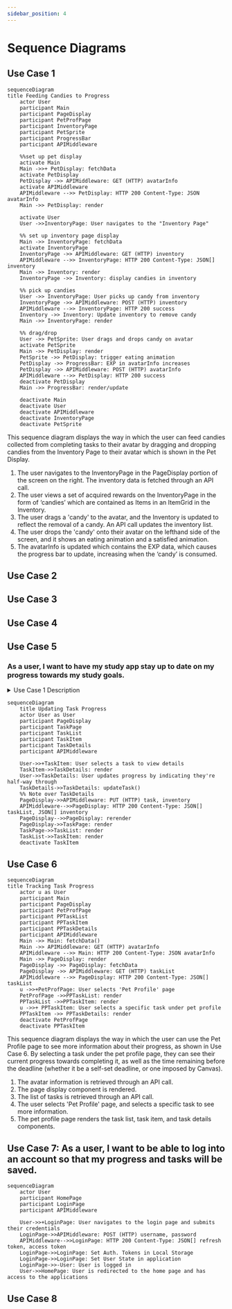 ```yaml
---
sidebar_position: 4
---
```


# Sequence Diagrams

## Use Case 1
```mermaid
sequenceDiagram
title Feeding Candies to Progress
    actor User
    participant Main
    participant PageDisplay
    participant PetProfPage
    participant InventoryPage
    participant PetSprite
    participant ProgressBar
    participant APIMiddleware

    %%set up pet display 
    activate Main
    Main ->>+ PetDisplay: fetchData
    activate PetDisplay
    PetDisplay ->> APIMiddleware: GET (HTTP) avatarInfo
    activate APIMiddleware
    APIMiddleware -->> PetDisplay: HTTP 200 Content-Type: JSON avatarInfo
    Main ->> PetDisplay: render

    activate User
    User ->>InventoryPage: User navigates to the "Inventory Page"

    %% set up inventory page display
    Main ->> InventoryPage: fetchData
    activate InventoryPage
    InventoryPage ->> APIMiddleware: GET (HTTP) inventory
    APIMiddleware -->> InventoryPage: HTTP 200 Content-Type: JSON[] inventory
    Main ->> Inventory: render
    InventoryPage ->> Inventory: display candies in inventory
    
    %% pick up candies
    User ->> InventoryPage: User picks up candy from inventory
    InventoryPage ->> APIMiddleware: POST (HTTP) inventory 
    APIMiddleware -->> InventoryPage: HTTP 200 success
    Inventory ->> Inventory: Update inventory to remove candy
    Main ->> InventoryPage: render

    %% drag/drop
    User ->> PetSprite: User drags and drops candy on avatar
    activate PetSprite
    Main ->> PetDisplay: render
    PetSprite ->> PetDisplay: trigger eating animation
    PetDisplay ->> ProgressBar: EXP in avatarInfo increases
    PetDisplay ->> APIMiddleware: POST (HTTP) avatarInfo
    APIMiddleware -->> PetDisplay: HTTP 200 success
    deactivate PetDisplay
    Main ->> ProgressBar: render/update

    deactivate Main
    deactivate User
    deactivate APIMiddleware
    deactivate InventoryPage
    deactivate PetSprite
```
    
This sequence diagram displays the way in which the user can feed candies collected from completing tasks to their avatar by dragging and dropping candies from the Inventory Page to their avatar which is shown in the Pet Display. 
1. The user navigates to the InventoryPage in the PageDisplay portion of the screen on the right. The inventory data is fetched through an API call.
2. The user views a set of acquired rewards on the InventoryPage in the form of ‘candies’ which are contained as Items in an ItemGrid in the Inventory.
3. The user drags a 'candy' to the avatar, and the Inventory is updated to reflect the removal of a candy. An API call updates the inventory list.
3. The user drops the 'candy' onto their avatar on the lefthand side of the screen, and it shows an eating animation and a satisfied animation.
4. The avatarInfo is updated which contains the EXP data, which causes the progress bar to update, increasing when the ‘candy’ is consumed.

## Use Case 2

## Use Case 3

## Use Case 4

## Use Case 5
### As a user, I want to have my study app stay up to date on my progress towards my study goals.
<details>
  <summary>Use Case 1 Description</summary>
  <div>
    <div>

1. The user logs into their profile. ([See Use Case 7](#use-case-7))
2. The task list is retrieved with a GET call to the API.
2. From the homepage, the user can select a specific task to see more information.
3. After selecting a task, the user may update their progress by indicating they are halfway through, a quarter of the way through, etc.
4. The task list is updated with a PUT call to the API.
4. After progressing further towards completing a task, the user’s pet will receive EXP in the form of candy towards its next level.

    </div>
  </div>
</details>

```mermaid
sequenceDiagram
    title Updating Task Progress
    actor User as User
    participant PageDisplay
    participant TaskPage
    participant TaskList
    participant TaskItem
    participant TaskDetails
    participant APIMiddleware
    
    User->>+TaskItem: User selects a task to view details
    TaskItem->>TaskDetails: render
    User->>TaskDetails: User updates progress by indicating they're half-way through
    TaskDetails->>TaskDetails: updateTask()
    %% Note over TaskDetails 
    PageDisplay->>APIMiddleware: PUT (HTTP) task, inventory
    APIMiddleware-->>PageDisplay: HTTP 200 Content-Type: JSON[] taskList, JSON[] inventory
    PageDisplay-->>PageDisplay: rerender
    PageDisplay->>TaskPage: render
    TaskPage->>TaskList: render
    TaskList->>TaskItem: render
    deactivate TaskItem
```

## Use Case 6
```mermaid
sequenceDiagram
title Tracking Task Progress
    actor u as User
    participant Main
    participant PageDisplay
    participant PetProfPage
    participant PPTaskList
    participant PPTaskItem
    participant PPTaskDetails
    participant APIMiddleware
    Main ->> Main: fetchData()
    Main ->> APIMiddleware: GET (HTTP) avatarInfo
    APIMiddleware -->> Main: HTTP 200 Content-Type: JSON avatarInfo
    Main ->> PageDisplay: render
    PageDisplay ->> PageDisplay: fetchData
    PageDisplay ->> APIMiddleware: GET (HTTP) taskList
    APIMiddleware -->> PageDisplay: HTTP 200 Content-Type: JSON[] taskList
    u ->>+PetProfPage: User selects 'Pet Profile' page
    PetProfPage ->>PPTaskList: render
    PPTaskList ->>PPTaskItem: render
    u ->>+ PPTaskItem: User selects a specific task under pet profile
    PPTaskItem ->> PPTaskDetails: render
    deactivate PetProfPage
    deactivate PPTaskItem
```
This sequence diagram displays the way in which the user can use the Pet Profile page to see more information about their progress, as shown in Use Case 6. By selecting a task under the pet profile page, they can see their current progress towards completing it, as well as the time remaining before the deadline (whether it be a self-set deadline, or one imposed by Canvas).
1. The avatar information is retrieved through an API call.
2. The page display component is rendered.
3. The list of tasks is retrieved through an API call.
4. The user selects 'Pet Profile' page, and selects a specific task to see more information.
5. The pet profile page renders the task list, task item, and task details components.

## Use Case 7: As a user, I want to be able to log into an account so that my progress and tasks will be saved.
```mermaid
sequenceDiagram
    actor User
    participant HomePage
    participant LoginPage
    participant APIMiddleware

    User->>+LoginPage: User navigates to the login page and submits their credentials
    LoginPage->>APIMiddleware: POST (HTTP) username, password
    APIMiddleware-->>LoginPage: HTTP 200 Content-Type: JSON[] refresh token, access token
    LoginPage->>LoginPage: Set Auth. Tokens in Local Storage
    LoginPage->>LoginPage: Set User State in application
    LoginPage->>-User: User is logged in
    User->>HomePage: User is redirected to the home page and has access to the applications
```

## Use Case 8

